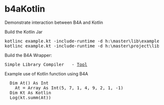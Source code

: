 # b4aKotlin
Demonstrate interaction between B4A and Kotlin



Build the Kotlin Jar
<pre>
kotlinc example.kt -include-runtime -d h:\master\lib\example.jar
kotlinc example.kt -include-runtime -d h:\master\project\lib\example.jar
</pre>

Build the B4A Wrapper:
<pre>
Simple Library Compiler   - <a href="https://www.b4x.com/android/forum/threads/tool-simple-library-compiler-build-libraries-without-eclipse.29918/">Tool</a>
</pre>

Example use of Kotlin function using B4A

<pre>
  Dim At() As Int
	At = Array As Int(5, 7, 1, 4, 9, 2, 1, -1)
  Dim Kt As Kotlin
  Log(kt.summ(At))
 </pre>
